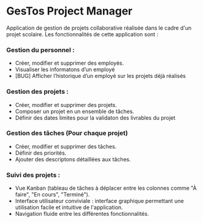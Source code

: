 # GesTos Project Manager
Application de gestion de projets collaborative réalisée dans le cadre d'un projet scolaire. 
Les fonctionnalités de cette application sont :

### Gestion du personnel :
- Créer, modifier et supprimer des employés.
- Visualiser les informatons d’un employé
- [BUG] Afficher l’historique d’un employé sur les projets déjà réalisés

### Gestion des projets :

- Créer, modifier et supprimer des projets.
- Composer un projet en un ensemble de tâches.
- Définir des dates limites pour la validaton des livrables du projet

### Gestion des tâches (Pour chaque projet)

- Créer, modifier et supprimer des tâches.
- Définir des priorités.
- Ajouter des descriptons détaillées aux tâches.

### Suivi des projets :

- Vue Kanban (tableau de tâches à déplacer entre les colonnes comme "À
  faire", "En cours", "Terminé").
- Interface utilisateur conviviale :
interface graphique permettant une utilisation facile et intuitive de
  l'application.
- Navigation fluide entre les différentes fonctionnalités.
